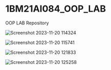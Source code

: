 # 1BM21AI084_OOP_LAB
OOP LAB Repository

![Screenshot 2023-11-20 114324](https://github.com/ParvaSingh/1BM21AI084_OOP_LAB/assets/138445528/ca5fb7ff-b913-4cba-9e6f-95af5cce7136)

![Screenshot 2023-11-20 115741](https://github.com/ParvaSingh/1BM21AI084_OOP_LAB/assets/138445528/49c4b441-f81e-4b3c-ac69-c8c3c932acad)

![Screenshot 2023-11-20 121833](https://github.com/ParvaSingh/1BM21AI084_OOP_LAB/assets/138445528/99e4cf3b-6009-40f2-a0ac-dcdc1066b2e7)

![Screenshot 2023-11-20 125258](https://github.com/ParvaSingh/1BM21AI084_OOP_LAB/assets/138445528/1dfe2fa6-c895-470b-84b1-6853d633ad3a)

